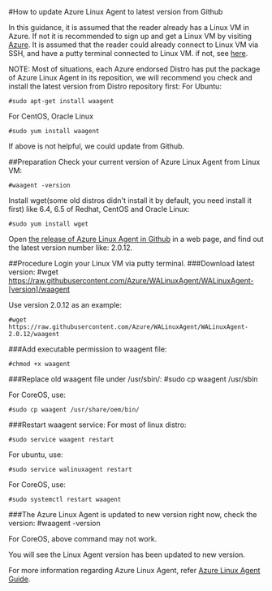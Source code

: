 <properties
	pageTitle="How to update Azure Linux Agent "
	description="Learn how to update Azure Linux Agent from Github for your Linux VM in Azure."
	services="virtual-machines"
	documentationCenter=""
	authors="SuperScottz"
	manager="timlt"
	editor=""/>

<tags
	ms.service="virtual-machines"
	ms.workload="infrastructure-services"
	ms.tgt_pltfrm="vm-linux"
	ms.devlang="na"
	ms.topic="article"
	ms.date="3/23/2015"
	ms.author="mingzhan"/>


#How to update Azure Linux Agent to latest version from Github
In this guidance, it is assumed that the reader already has a Linux VM in Azure. If not it is recommended to sign up and get a Linux VM by visiting [Azure](http://azure.microsoft.com).It is assumed that the reader could already connect to Linux VM via SSH, and have a putty terminal connected to Linux VM. if not, see [here](http://azure.microsoft.com/en-us/documentation/articles/virtual-machines-linux-how-to-log-on/).NOTE: Most of situations, each Azure endorsed Distro has put the package of Azure Linux Agent in its reposition, we will recommend you check and install the latest version from Distro repository first:For Ubuntu:         #sudo apt-get install waagentFor CentOS, Oracle Linux    #sudo yum install waagentIf above is not helpful, we could update from Github. ##PreparationCheck your current version of Azure Linux Agent from Linux VM:    #waagent -versionInstall wget(some old distros didn't install it by default, you need install it first) like 6.4, 6.5 of Redhat, CentOS and Oracle Linux:    #sudo yum install wgetOpen [the release of Azure Linux Agent in Github](https://github.com/Azure/WALinuxAgent/releases) in a web page, and find out the latest version number like: 2.0.12.##ProcedureLogin your Linux VM via putty terminal.###Download latest version:    #wget https://raw.githubusercontent.com/Azure/WALinuxAgent/WALinuxAgent-[version]/waagent  Use version 2.0.12 as an example:    #wget https://raw.githubusercontent.com/Azure/WALinuxAgent/WALinuxAgent-2.0.12/waagent  ###Add executable permission to waagent file:    #chmod +x waagent###Replace old waagent file under /usr/sbin/:    #sudo cp waagent /usr/sbinFor CoreOS, use:    #sudo cp waagent /usr/share/oem/bin/ ###Restart waagent service:For most of linux distro:    #sudo service waagent restartFor ubuntu, use:    #sudo service walinuxagent restartFor CoreOS, use:    #sudo systemctl restart waagent ###The Azure Linux Agent is updated to new version right now, check the version:    #waagent -versionFor CoreOS, above command may not work.You will see the Linux Agent version has been updated to new version.For more information regarding Azure Linux Agent, refer [Azure Linux Agent Guide](http://azure.microsoft.com/en-us/documentation/articles/virtual-machines-linux-agent-user-guide/).